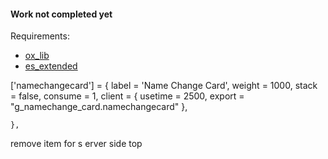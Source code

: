 #### Work not completed yet


Requirements: 
- [ox_lib](https://github.com/overextended/ox_lib)
- [es_extended](https://github.com/esx-framework)

['namechangecard'] = {
		label = 'Name Change Card',
		weight = 1000,
		stack = false,
		consume = 1,
		client = {
			usetime = 2500,
			export = "g_namechange_card.namechangecard"
		},

	},

remove item for s erver side top